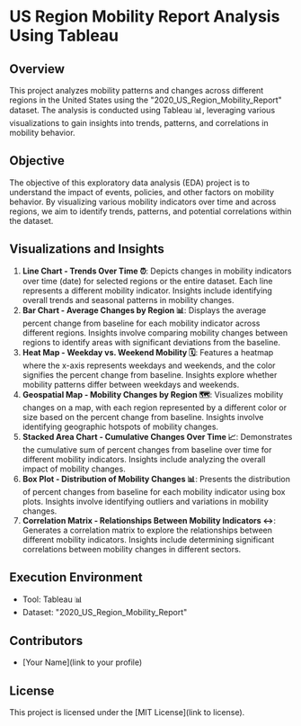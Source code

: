 # US Region Mobility Report Analysis Using Tableau

## Overview
This project analyzes mobility patterns and changes across different regions in the United States using the "2020_US_Region_Mobility_Report" dataset. The analysis is conducted using Tableau 📊, leveraging various visualizations to gain insights into trends, patterns, and correlations in mobility behavior.

## Objective
The objective of this exploratory data analysis (EDA) project is to understand the impact of events, policies, and other factors on mobility behavior. By visualizing various mobility indicators over time and across regions, we aim to identify trends, patterns, and potential correlations within the dataset.

## Visualizations and Insights
1. **Line Chart - Trends Over Time ⏰**: Depicts changes in mobility indicators over time (date) for selected regions or the entire dataset. Each line represents a different mobility indicator. Insights include identifying overall trends and seasonal patterns in mobility changes.
2. **Bar Chart - Average Changes by Region 📊**: Displays the average percent change from baseline for each mobility indicator across different regions. Insights involve comparing mobility changes between regions to identify areas with significant deviations from the baseline.
3. **Heat Map - Weekday vs. Weekend Mobility 🗓️**: Features a heatmap where the x-axis represents weekdays and weekends, and the color signifies the percent change from baseline. Insights explore whether mobility patterns differ between weekdays and weekends.
4. **Geospatial Map - Mobility Changes by Region 🗺️**: Visualizes mobility changes on a map, with each region represented by a different color or size based on the percent change from baseline. Insights involve identifying geographic hotspots of mobility changes.
5. **Stacked Area Chart - Cumulative Changes Over Time 📈**: Demonstrates the cumulative sum of percent changes from baseline over time for different mobility indicators. Insights include analyzing the overall impact of mobility changes.
6. **Box Plot - Distribution of Mobility Changes 📊**: Presents the distribution of percent changes from baseline for each mobility indicator using box plots. Insights involve identifying outliers and variations in mobility changes.
7. **Correlation Matrix - Relationships Between Mobility Indicators ↔️**: Generates a correlation matrix to explore the relationships between different mobility indicators. Insights include determining significant correlations between mobility changes in different sectors.

## Execution Environment
- Tool: Tableau 📊
- Dataset: "2020_US_Region_Mobility_Report"

## Contributors
- [Your Name](link to your profile)

## License
This project is licensed under the [MIT License](link to license).

